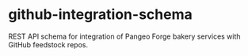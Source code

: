 # github-integration-schema
REST API schema for integration of Pangeo Forge bakery services with GitHub feedstock repos.
